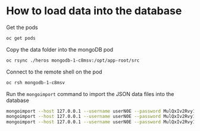 # How to load data into the database

Get the pods

```sh
oc get pods
```

Copy the data folder into the mongoDB pod

```sh
oc rsync ./heros mongodb-1-c8msv:/opt/app-root/src
```

Connect to the remote shell on the pod

```sh
oc rsh mongodb-1-c8msv
```

Run the `mongoimport` command to import the JSON data files into the database

```sh
mongoimport --host 127.0.0.1 --username userN0E --password MulQxIv2Rvy1QVtN --db sampledb --collection items --type json --file data/items.json --jsonArray
mongoimport --host 127.0.0.1 --username userN0E --password MulQxIv2Rvy1QVtN --db sampledb --collection sites --type json --file data/sites.json --jsonArray
mongoimport --host 127.0.0.1 --username userN0E --password MulQxIv2Rvy1QVtN --db sampledb --collection ratings --type json --file data/ratings.json --jsonArray
```